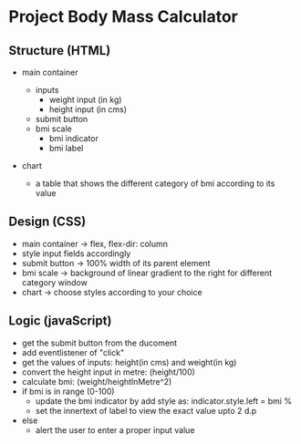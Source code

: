 # Project Body Mass Calculator

## Structure (HTML)

- main container

  - inputs
    - weight input (in kg)
    - height input (in cms)
  - submit button
  - bmi scale
    - bmi indicator
    - bmi label

- chart
  - a table that shows the different category of bmi according to its value

## Design (CSS)

- main container -> flex, flex-dir: column
- style input fields accordingly
- submit button -> 100% width of its parent element
- bmi scale -> background of linear gradient to the right for different category window
- chart -> choose styles according to your choice

## Logic (javaScript)

- get the submit button from the ducoment
- add eventlistener of "click"
- get the values of inputs: height(in cms) and weight(in kg)
- convert the height input in metre: (height/100)
- calculate bmi: (weight/heightInMetre^2)
- if bmi is in range (0-100)
  - update the bmi indicator by add style as: indicator.style.left = bmi %
  - set the innertext of label to view the exact value upto 2 d.p
- else
  - alert the user to enter a proper input value
